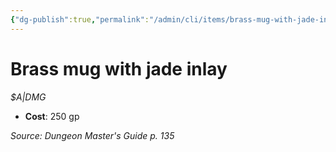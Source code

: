 ```yaml
---
{"dg-publish":true,"permalink":"/admin/cli/items/brass-mug-with-jade-inlay/","tags":["compendium/src/5e/dmg","item/gear/a-dmg"],"updated":"2025-01-11T15:32:15.338+00:00"}
---
```


# Brass mug with jade inlay
*$A|DMG*  

- **Cost**: 250 gp

*Source: Dungeon Master's Guide p. 135*